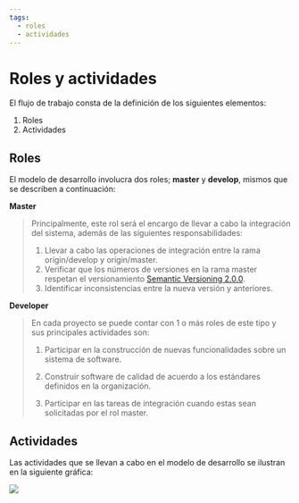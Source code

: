 ```yaml
---
tags:
  - roles
  - actividades
---
```



# Roles y actividades

El flujo de trabajo consta de la definición de los siguientes elementos:

1. Roles
2. Actividades

## Roles

El modelo de desarrollo involucra dos roles; **master** y **develop**, mismos que se describen a continuación:

**Master**

> Principalmente, este rol será el encargo de llevar a cabo la integración del sistema, además de las siguientes responsabilidades:
>
> 1. Llevar a cabo las operaciones de integración entre la rama origin/develop y origin/master.
> 2. Verificar que los números de versiones en la rama master respetan el versionamiento [Semantic Versioning 2.0.0](https://semver.org/spec/v2.0.0.html).
> 3. Identificar inconsistencias entre la nueva versión y anteriores.

**Developer**

> En cada proyecto se puede contar con 1 o más roles de este tipo y sus principales actividades son:
>
> 1. Participar en la construcción de nuevas funcionalidades sobre un sistema de software.
>
> 2. Construir software de calidad de acuerdo a los estándares definidos en la organización.
>
> 3. Participar en las tareas de integración cuando estas sean solicitadas por el rol master.

## Actividades

Las actividades que se llevan a cabo en el modelo de desarrollo se ilustran en la siguiente gráfica:

![](/assets/img/git/diagram.png)
